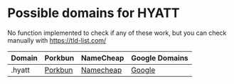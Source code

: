 # Possible domains for HYATT

No function implemented to check if any of these work, but you can check manually with https://tld-list.com/

| Domain | Porkbun | NameCheap | Google Domains |
|---|---|---|---|
| .hyatt | [Porkbun](https://porkbun.com/checkout/search?prb=e814663da1&tlds=&idnLanguage=&search=search&q=.hyatt) | [Namecheap](https://www.namecheap.com/domains/registration/results/?domain=.hyatt) | [Google](https://domains.google.com/registrar/search?searchTerm=.hyatt) |
